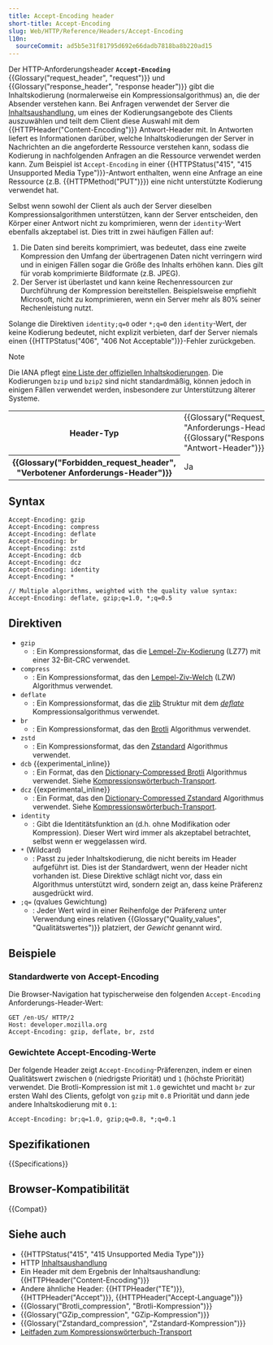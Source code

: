 ```yaml
---
title: Accept-Encoding header
short-title: Accept-Encoding
slug: Web/HTTP/Reference/Headers/Accept-Encoding
l10n:
  sourceCommit: ad5b5e31f81795d692e66dadb7818ba8b220ad15
---
```


Der HTTP-Anforderungsheader **`Accept-Encoding`** {{Glossary("request_header", "request")}} und {{Glossary("response_header", "response header")}} gibt die Inhaltskodierung (normalerweise ein Kompressionsalgorithmus) an, die der Absender verstehen kann. Bei Anfragen verwendet der Server die [Inhaltsaushandlung](/de/docs/Web/HTTP/Guides/Content_negotiation), um eines der Kodierungsangebote des Clients auszuwählen und teilt dem Client diese Auswahl mit dem {{HTTPHeader("Content-Encoding")}} Antwort-Header mit. In Antworten liefert es Informationen darüber, welche Inhaltskodierungen der Server in Nachrichten an die angeforderte Ressource verstehen kann, sodass die Kodierung in nachfolgenden Anfragen an die Ressource verwendet werden kann. Zum Beispiel ist `Accept-Encoding` in einer {{HTTPStatus("415", "415 Unsupported Media Type")}}-Antwort enthalten, wenn eine Anfrage an eine Ressource (z.B. {{HTTPMethod("PUT")}}) eine nicht unterstützte Kodierung verwendet hat.

Selbst wenn sowohl der Client als auch der Server dieselben Kompressionsalgorithmen unterstützen, kann der Server entscheiden, den Körper einer Antwort nicht zu komprimieren, wenn der `identity`-Wert ebenfalls akzeptabel ist. Dies tritt in zwei häufigen Fällen auf:

1. Die Daten sind bereits komprimiert, was bedeutet, dass eine zweite Kompression den Umfang der übertragenen Daten nicht verringern wird und in einigen Fällen sogar die Größe des Inhalts erhöhen kann. Dies gilt für vorab komprimierte Bildformate (z.B. JPEG).
2. Der Server ist überlastet und kann keine Rechenressourcen zur Durchführung der Kompression bereitstellen. Beispielsweise empfiehlt Microsoft, nicht zu komprimieren, wenn ein Server mehr als 80% seiner Rechenleistung nutzt.

Solange die Direktiven `identity;q=0` oder `*;q=0` den `identity`-Wert, der keine Kodierung bedeutet, nicht explizit verbieten, darf der Server niemals einen {{HTTPStatus("406", "406 Not Acceptable")}}-Fehler zurückgeben.

> [!NOTE]
> Die IANA pflegt [eine Liste der offiziellen Inhaltskodierungen](https://www.iana.org/assignments/http-parameters/http-parameters.xhtml#content-coding). Die Kodierungen `bzip` und `bzip2` sind nicht standardmäßig, können jedoch in einigen Fällen verwendet werden, insbesondere zur Unterstützung älterer Systeme.

<table class="properties">
  <tbody>
    <tr>
      <th scope="row">Header-Typ</th>
      <td>{{Glossary("Request_header", "Anforderungs-Header")}}, {{Glossary("Response_header", "Antwort-Header")}}</td>
    </tr>
    <tr>
      <th scope="row">{{Glossary("Forbidden_request_header", "Verbotener Anforderungs-Header")}}</th>
      <td>Ja</td>
    </tr>
  </tbody>
</table>

## Syntax

```http
Accept-Encoding: gzip
Accept-Encoding: compress
Accept-Encoding: deflate
Accept-Encoding: br
Accept-Encoding: zstd
Accept-Encoding: dcb
Accept-Encoding: dcz
Accept-Encoding: identity
Accept-Encoding: *

// Multiple algorithms, weighted with the quality value syntax:
Accept-Encoding: deflate, gzip;q=1.0, *;q=0.5
```

## Direktiven

- `gzip`
  - : Ein Kompressionsformat, das die [Lempel-Ziv-Kodierung](https://en.wikipedia.org/wiki/LZ77_and_LZ78#LZ77) (LZ77) mit einer 32-Bit-CRC verwendet.
- `compress`
  - : Ein Kompressionsformat, das den [Lempel-Ziv-Welch](https://en.wikipedia.org/wiki/LZW) (LZW) Algorithmus verwendet.
- `deflate`
  - : Ein Kompressionsformat, das die [zlib](https://en.wikipedia.org/wiki/Zlib) Struktur mit dem [_deflate_](https://en.wikipedia.org/wiki/DEFLATE) Kompressionsalgorithmus verwendet.
- `br`
  - : Ein Kompressionsformat, das den [Brotli](https://en.wikipedia.org/wiki/Brotli) Algorithmus verwendet.
- `zstd`
  - : Ein Kompressionsformat, das den [Zstandard](https://en.wikipedia.org/wiki/Zstd) Algorithmus verwendet.
- `dcb` {{experimental_inline}}
  - : Ein Format, das den [Dictionary-Compressed Brotli](https://datatracker.ietf.org/doc/html/draft-ietf-httpbis-compression-dictionary#name-dictionary-compressed-brotl) Algorithmus verwendet. Siehe [Kompressionswörterbuch-Transport](/de/docs/Web/HTTP/Guides/Compression_dictionary_transport).
- `dcz` {{experimental_inline}}
  - : Ein Format, das den [Dictionary-Compressed Zstandard](https://datatracker.ietf.org/doc/html/draft-ietf-httpbis-compression-dictionary#name-dictionary-compressed-zstan) Algorithmus verwendet. Siehe [Kompressionswörterbuch-Transport](/de/docs/Web/HTTP/Guides/Compression_dictionary_transport).
- `identity`
  - : Gibt die Identitätsfunktion an (d.h. ohne Modifikation oder Kompression). Dieser Wert wird immer als akzeptabel betrachtet, selbst wenn er weggelassen wird.
- `*` (Wildcard)
  - : Passt zu jeder Inhaltskodierung, die nicht bereits im Header aufgeführt ist. Dies ist der Standardwert, wenn der Header nicht vorhanden ist. Diese Direktive schlägt nicht vor, dass ein Algorithmus unterstützt wird, sondern zeigt an, dass keine Präferenz ausgedrückt wird.
- `;q=` (qvalues Gewichtung)
  - : Jeder Wert wird in einer Reihenfolge der Präferenz unter Verwendung eines relativen {{Glossary("Quality_values", "Qualitätswertes")}} platziert, der _Gewicht_ genannt wird.

## Beispiele

### Standardwerte von Accept-Encoding

Die Browser-Navigation hat typischerweise den folgenden `Accept-Encoding` Anforderungs-Header-Wert:

```http
GET /en-US/ HTTP/2
Host: developer.mozilla.org
Accept-Encoding: gzip, deflate, br, zstd
```

### Gewichtete Accept-Encoding-Werte

Der folgende Header zeigt `Accept-Encoding`-Präferenzen, indem er einen Qualitätswert zwischen `0` (niedrigste Priorität) und `1` (höchste Priorität) verwendet. Die Brotli-Kompression ist mit `1.0` gewichtet und macht `br` zur ersten Wahl des Clients, gefolgt von `gzip` mit `0.8` Priorität und dann jede andere Inhaltskodierung mit `0.1`:

```http
Accept-Encoding: br;q=1.0, gzip;q=0.8, *;q=0.1
```

## Spezifikationen

{{Specifications}}

## Browser-Kompatibilität

{{Compat}}

## Siehe auch

- {{HTTPStatus("415", "415 Unsupported Media Type")}}
- HTTP [Inhaltsaushandlung](/de/docs/Web/HTTP/Guides/Content_negotiation)
- Ein Header mit dem Ergebnis der Inhaltsaushandlung: {{HTTPHeader("Content-Encoding")}}
- Andere ähnliche Header: {{HTTPHeader("TE")}}, {{HTTPHeader("Accept")}}, {{HTTPHeader("Accept-Language")}}
- {{Glossary("Brotli_compression", "Brotli-Kompression")}}
- {{Glossary("GZip_compression", "GZip-Kompression")}}
- {{Glossary("Zstandard_compression", "Zstandard-Kompression")}}
- [Leitfaden zum Kompressionswörterbuch-Transport](/de/docs/Web/HTTP/Guides/Compression_dictionary_transport)
